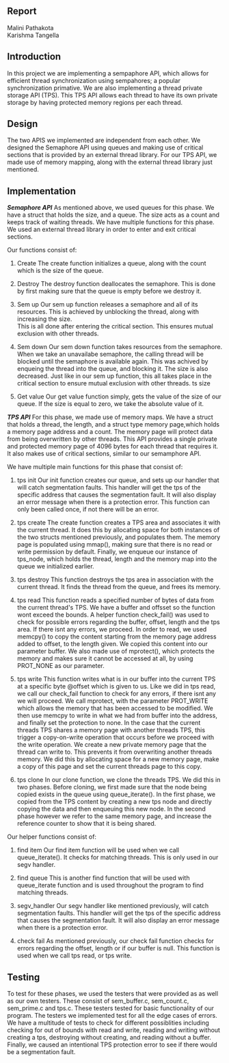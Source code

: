 ## Report
Malini Pathakota <br />
Karishma Tangella <br />

## Introduction
In this project we are implementing a sempaphore API, which allows for
efficient thread synchronization using sempahores; a popular synchronization
primative. We are also implementing a thread private storage API (TPS). This
TPS API allows each thread to have its own private storage by having protected
memory regions per each thread. 

## Design
The two APIS we implemented are independent from each other. We designed
the Semaphore API using queues and making use of critical sections that is
provided by an external thread library. For our TPS API, we made use of
memory mapping, along with the external thread library just mentioned.

## Implementation

***Semaphore API***
As mentioned above, we used queues for this phase. We have a struct that
holds the size, and a queue. The size acts as a count and keeps track of 
waiting threads. We have multiple functions for this phase. We used an 
external thread library in order to enter and exit critical sections.

Our functions consist of:

1. Create
The create function initializes a queue, along with the count which is the 
size of the queue.

2. Destroy
The destroy function deallocates the semaphore. This is done by first making
sure that the queue is empty before we destroy it.

3. Sem up
Our sem up function releases a semaphore and all of its resources. This
is achieved by unblocking the thread, along with increasing the size.  
This is all done after entering the critical section. This ensures
mutual exclusion with other threads.

4. Sem down
Our sem down function takes resources from the semaphore. When we take an
unavailabe semaphore, the calling thread will be blocked until the semaphore
is available again. This was achived by enqueing the thread into the queue,
and blocking it. The size is also decreased. Just like in our sem up function,
this all takes place in the critical section to ensure
mutual exclusion with other threads.
ts size

5. Get value
Our get value function simply, gets the value of the size of our queue. If 
the size is equal to zero, we take the absolute value of it. 

***TPS API***
For this phase, we made use of memory maps. We have a struct that holds
a thread, the length, and a struct type memory page,which holds a memory page
address and a count. The memory page will protect data from being overwritten 
by other threads. This API provides a single private and protected memory page
of 4096 bytes for each thread that requires it. It also makes
use of critical sections, similar to our semamphore API.

We have multiple main functions for this phase that consist of:
1. tps init
Our init function creates our queue, and sets up our handler that will catch 
segmentation faults. This handler will get the tps of the specific address 
that causes the segmentation fault. It will also display an error message 
when there is a protection error. This function can only been called once, 
if not there will be an error. 

2. tps create
The create function creates a TPS area and associates it with the current 
thread. It does this by allocating space for both instances of the two structs 
mentioned previously, and populates them. The memory page is populated using 
mmap(), making sure that there is no read or write permission by default. 
Finally, we enqueue our instance of tps_node, which holds the thread, length 
and the memory map into the queue we initialized earlier. 

3. tps destroy 
This function destroys the tps area in association with the current thread. It 
finds the thread from the queue, and frees its memory.

4. tps read
This function reads a specified number of bytes of data from the current 
thread's TPS. We have a buffer and offsset so the function wont exceed the 
bounds. A helper function check_fail() was used to check for possible errors 
regarding the buffer, offset, length and the tps area. If there isnt any 
errors, we proceed. In order to read, we used memcpy() to copy the content 
starting from the memory page address added to offset, to the length given. We 
copied this content into our parameter buffer. We also made use of mprotect(), 
which protects the memory and makes sure it cannot be accessed at all, by 
using PROT_NONE as our parameter.

5. tps write
This function writes what is in our buffer into the current TPS at a specific
byte @offset which is given to us. Like we did in tps read, we call our
check_fail function to check for any errors, if there isnt any
we will proceed. We call mprotect, with the parameter PROT_WRITE which
allows the memory that has been accessed to be modified. We then use memcpy
to write in what we had from buffer into the address, and finally set the
protection to none. In the case that the current threads TPS shares a memory 
page with another threads TPS, this trigger a copy-on-write operation that 
occurs before we proceed with the write operation. We create a new private 
memory page that the thread can write to. This prevents it from overwriting 
another threads memory. We did this by allocating space for a new memory page,
make a copy of this page and set the current threads page to this copy. 

6. tps clone
In our clone function, we clone the threads TPS. We did this in two phases. 
Before cloning, we first made sure that the node being copied exists in the
queue using queue_iterate(). In the first phase, we copied from the TPS 
content by creating a new tps node and directly copying the data and then 
enqueuing this new node. In the second phase however we refer to the same 
memory page, and increase the reference counter to show that it is being 
shared. 

Our helper functions consist of:
1. find item
Our find item function will be used when we call queue_iterate(). 
It checks for matching threads. This is only used in our segv handler.

2. find queue
This is another find function that will be used with queue_iterate function
and is used throughout the program to find matching threads.

3. segv_handler
Our segv handler like mentioned previously, will catch segmentation faults.
This handler will get the tps of the specific address that causes the 
segmentation fault. It will also display an error message when there is a 
protection error.

4. check fail
As mentioned previously, our check fail function checks for errors regarding 
the offset, length or if our buffer is null. This function is used when we 
call tps read, or tps write. 


## Testing
To test for these phases, we used the testers that were provided as as well as 
our own testers. These consist of sem_buffer.c, sem_count.c, sem_prime.c and 
tps.c. These testers tested for basic functionality of our program. 
The testers we implemented test for all the edge cases of errors.
We have a multitude of tests to check for different possiblities including
checking for out of bounds with read and write, reading and writing without 
creating a tps, destroying without creating, and reading without a buffer.
Finally, we caused an intentional TPS protection error to see if there would
be a segmentation fault.

